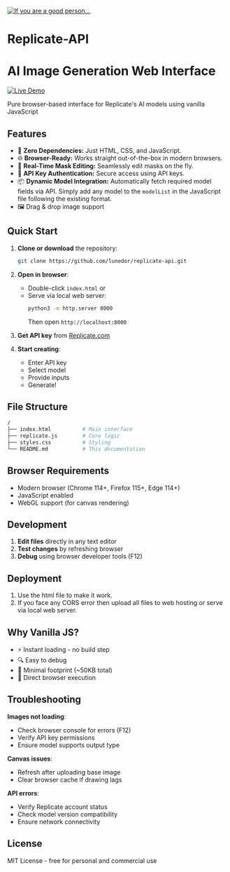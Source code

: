 [![If you are a good person...](https://www.buymeacoffee.com/assets/img/custom_images/orange_img.png)](https://buymeacoffee.com/lunedor)
# Replicate-API

# AI Image Generation Web Interface  
[![Live Demo](https://img.shields.io/badge/demo-live-green.svg)](https://tesla.x10.mx/)

Pure browser-based interface for Replicate's AI models using vanilla JavaScript

## Features

- 🚀 **Zero Dependencies:** Just HTML, CSS, and JavaScript.
- 🌐 **Browser-Ready:** Works straight out-of-the-box in modern browsers.
- 🔄 **Real-Time Mask Editing:** Seamlessly edit masks on the fly.
- 🔐 **API Key Authentication:** Secure access using API keys.
- 📦 **Dynamic Model Integration:** Automatically fetch required model fields via API. Simply add any model to the `modelList` in the JavaScript file following the existing format.
- 🖼️ Drag & drop image support

## Quick Start

1. **Clone or download** the repository:
   ```bash
   git clone https://github.com/lunedor/replicate-api.git
   ```

2. **Open in browser**:
   - Double-click `index.html` or
   - Serve via local web server:
     ```bash
     python3 -m http.server 8000
     ```
     Then open `http://localhost:8000`

3. **Get API key** from [Replicate.com](https://replicate.com/account)

4. **Start creating**:
   - Enter API key
   - Select model
   - Provide inputs
   - Generate!

## File Structure
```bash
/
├── index.html          # Main interface
├── replicate.js        # Core logic
├── styles.css          # Styling
└── README.md           # This documentation
```

## Browser Requirements

- Modern browser (Chrome 114+, Firefox 115+, Edge 114+)
- JavaScript enabled
- WebGL support (for canvas rendering)

## Development

1. **Edit files** directly in any text editor
2. **Test changes** by refreshing browser
3. **Debug** using browser developer tools (F12)

## Deployment

1. Use the html file to make it work.
2. If you face any CORS error then upload all files to web hosting or serve via local web server.

## Why Vanilla JS?

- ⚡ Instant loading - no build step
- 🔍 Easy to debug
- 💾 Minimal footprint (~50KB total)
- 🔄 Direct browser execution

## Troubleshooting

**Images not loading**:
- Check browser console for errors (F12)
- Verify API key permissions
- Ensure model supports output type

**Canvas issues**:
- Refresh after uploading base image
- Clear browser cache if drawing lags

**API errors**:
- Verify Replicate account status
- Check model version compatibility
- Ensure network connectivity

## License

MIT License - free for personal and commercial use

